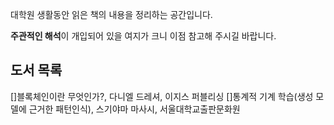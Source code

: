 대학원 생활동안 읽은 책의 내용을 정리하는 공간입니다.


**주관적인 해석**이 개입되어 있을 여지가 크니 이점 참고해 주시길 바랍니다.

## 도서 목록
[]블록체인이란 무엇인가?, 다니엘 드레셔, 이지스 퍼블리싱
[]통계적 기계 학습(생성 모델에 근거한 패턴인식), 스기야마 마사시, 서울대학교출판문화원
